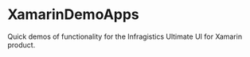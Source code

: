 # XamarinDemoApps
Quick demos of functionality for the Infragistics Ultimate UI for Xamarin product.
